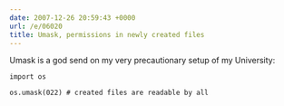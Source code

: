```yaml
---
date: 2007-12-26 20:59:43 +0000
url: /e/06020
title: Umask, permissions in newly created files
---
```


Umask is a god send on my very precautionary setup of my University:

	import os

	os.umask(022) # created files are readable by all
